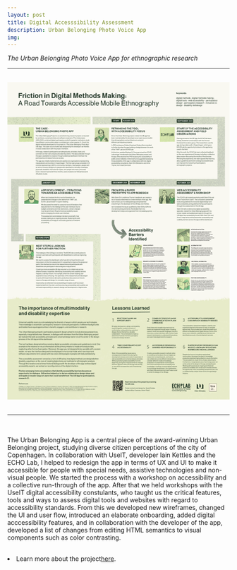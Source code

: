 ```yaml
---
layout: post
title: Digital Accesssibility Assessment
description: Urban Belonging Photo Voice App
img: 
---
```


<i>The Urban Belonging Photo Voice App for ethnographic research</i>

***

<br/>
<div>
	 <img class="col three" src="/assets/img/berlinposter.png" alt="poster for the Berlin STS conference" title="Poster ofr the STS Hub Berlin Conference 2025"/>
</div>
<div>
<img />
</div>
<div>
	
</div>

***

<br/><br/>
The Urban Belonging App is a central piece of the award-winning Urban Belonging project, studying diverse citizen perceptions of the city of Copenhagen. In collaboration with UseIT, developer Iain Kettles and the ECHO Lab, I helped to redesign the app in terms of UX and UI to make it accessible for people with special needs, assistive technologies and non-visual people. We started the process with a workshop on accessibility and a collective run-through of the app. After that we held workshops with the UseIT digital accessibility constulants, who taught us the critical features, tools and ways to assess digital tools and websites with regard to accessibility standards. From this we developed new wireframes, changed the UI and user flow, introduced an elaborate onboarding, added digital acccessibility features, and in collaboration with the developer of the app, developed a list of changes from editing HTML semantics to visual components such as color contrasting.

<p align="middle">
</p>
<br/>
<li>Learn more about the project<a href="http://github.com/ECHOlab-DTU/UB-App-Accessibility-Development" target="blank">here</a>.</li>
<br/><br/><br/>
